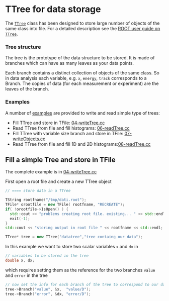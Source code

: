# TTree for data storage

The [`TTree`](https://root.cern.ch/doc/master/classTTree.html) class has been designed to store large number of objects of the same class into file. For a detailed description see the [ROOT user guide on `TTree`](https://root.cern.ch/root/htmldoc/guides/users-guide/Trees.html).

### Tree structure
The tree is the prototype of the data structure to be stored. It is made of branches which can have as many leaves as your data points.

Each branch contains a distinct collection of objects of the same class. So in data analysis each variable, e.g. `x`, `energy`, `track` corresponds to a Branch. The copies of data (for each measurement or experiment) are the leaves of the branch.

### Examples
A number of [examples](examples/) are provided to write and read simple type of trees:

- Fill TTree and store in TFile:  [04-writeTree.cc](examples/04-writeTree.cc)
- Read TTree from file and fill histograms: [06-readTree.cc](examples/06-readTree.cc)
- Fill TTree with variable size branch and store in TFile: [07-writeObjects.cc](examples/07-writeObjects.cc)
- Read TTree from file and fill 1D and 2D histograms:[08-readTree.cc](examples/08-readTree.cc)

## Fill a simple Tree and store in TFile
The complete example is in [04-writeTree.cc](examples/04-writeTree.cc)

First open a root file and create a new TTree object
```c++
// ==== store data in a TTree

TString rootfname("/tmp/dati.root");
TFile* orootfile = new TFile( rootfname, "RECREATE");
if( !orootfile->IsOpen() ) {
  std::cout << "problems creating root file. existing... " << std::endl;
  exit(-1);
}
std::cout << "storing output in root file " << rootfname << std::endl;

TTree* tree = new TTree("datatree","tree containg our data");
```

In this example we want to store two scalar variables `x` and `dx` in
```c++
// variables to be stored in the tree
double x, dx;
```
which requires setting them as the reference for the two branches `value` and `error` in the tree
```c++
// now set the info for each branch of the tree to correspond to our data
tree->Branch("value", &x,  "value/D");
tree->Branch("error", &dx, "error/D");

```
